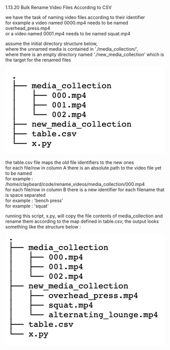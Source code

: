  1.13.20
 Bulk Rename Video Files According to CSV

 we have the task of naming video files according to their identifier  
 for example a video named 0000.mp4 needs to be named overhead_press.mp4  
 or a video named 0001.mp4 needs to be named squat.mp4  

 assume the initial directory structure below,  
 where the unnamed media is contained in './media_collection/',  
 where there is an empty directory named './new_media_collection' which is the target for the renamed files  

 ![first](readme_images/first.png)


 the table.csv file maps the old file identifiers to the new ones  
 for each file/row in column A there is an absolute path to the video file yet to be named  
   for example : /home/claybeard/code/rename_videos/media_collection/000.mp4  
 for each file/row in column B there is a new identifier for each filename that is space separated  
   for example : 'bench press'  
   for example : 'squat'  

 running this script, x.py, will copy the file contents of media_collection and rename them according to the map defined in table.csv, the output looks something like the structure below :  

 ![second](readme_images/second.png)
